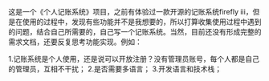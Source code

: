 
这是一个《个人记账系统》项目，之前有体验过一款开源的记账系统firefly iii，但是在使用的过程中，发现有些功能并不是我想要的，所以打算收集使用过程中遇到的问题，结合自己所需要的，自己写一个记账系统。当然，目前还没有形成完整的需求文档，还要反复思考功能实现。例如：

1.记账系统是个人使用，还是说可以开放注册？没有管理员账号，每个人都是自己的管理员，互相不干扰；
2.是否需要多语言；
3.开发语言和技术栈；
